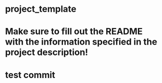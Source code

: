 # project_template
# Make sure to fill out the README with the information specified in the project description!
# test commit
